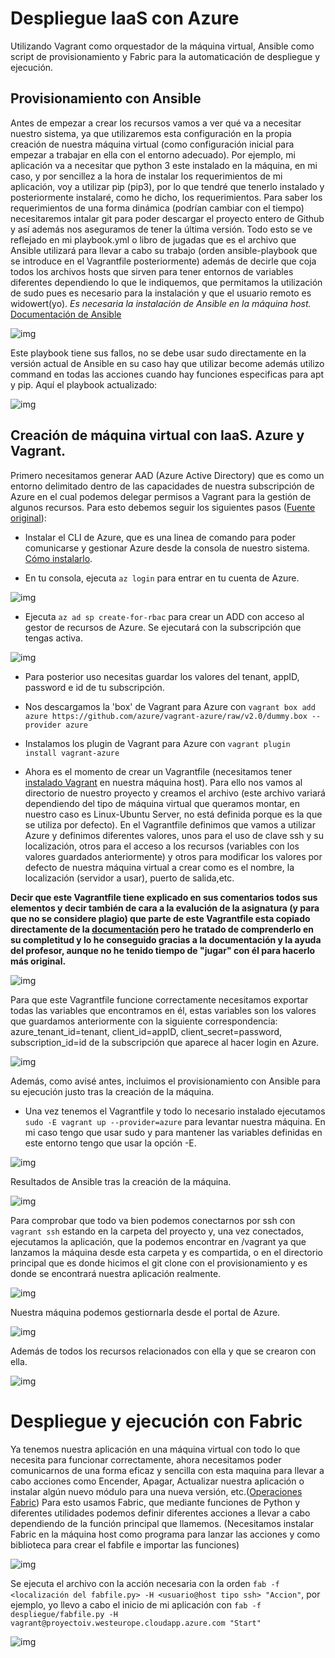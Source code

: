 # Despliegue IaaS con Azure
Utilizando Vagrant como orquestador de la máquina virtual, Ansible como script de provisionamiento y Fabric para la automaticación de despliegue y ejecución.

## Provisionamiento con Ansible
Antes de empezar a crear los recursos vamos a ver qué va a necesitar nuestro sistema, ya que utilizaremos esta configuración en la propia creación de nuestra máquina virtual (como configuración inicial para empezar a trabajar en ella con el entorno adecuado).
Por ejemplo, mi aplicación va a necesitar que python 3 este instalado en la máquina, en mi caso, y por sencillez a la hora de instalar los requerimientos de mi aplicación, voy a utilizar pip (pip3), por lo que tendré que tenerlo instalado y posteriormente instalaré, como he dicho, los requerimientos. Para saber los requerimientos de una forma dinámica (podrían cambiar con el tiempo) necesitaremos intalar git para poder descargar el proyecto entero de Github y así además nos aseguramos de tener la última versión. Todo esto se ve reflejado en mi playbook.yml o libro de jugadas que es el archivo que Ansible utilizará para llevar a cabo su trabajo (orden ansible-playbook que se introduce en el Vagrantfile posteriormente) además de decirle que coja todos los archivos hosts que sirven para tener entornos de variables diferentes dependiendo lo que le indiquemos, que permitamos la utilización de sudo pues es necesario para la instalación y que el usuario remoto es widowert(yo).
*Es necesaria la instalación de Ansible en la máquina host.*
[Documentación de Ansible](https://docs.ansible.com/)

![img](https://raw.githubusercontent.com/widowert/ProyectoIV/master/doc/img/azure/playbook.PNG)

Este playbook tiene sus fallos, no se debe usar sudo directamente en la versión actual de Ansible en su caso hay que utilizar become además utilizo command en todas las acciones cuando hay funciones especificas para apt y pip. Aquí el playbook actualizado:

![img](https://raw.githubusercontent.com/widowert/ProyectoIV/master/doc/img/azure/playbookNEW.PNG)

## Creación de máquina virtual con IaaS. Azure y Vagrant.
Primero necesitamos generar AAD (Azure Active Directory) que es como un entorno delimitado dentro de las capacidades de nuestra subscripción de Azure en el cual podemos delegar permisos a Vagrant para la gestión de algunos recursos. Para esto debemos seguir los siguientes pasos ([Fuente original](https://github.com/Azure/vagrant-azure)):
+ Instalar el CLI de Azure, que es una linea de comando para poder comunicarse y gestionar Azure desde la consola de nuestro sistema. [Cómo instalarlo](https://docs.microsoft.com/en-us/cli/azure/install-azure-cli?view=azure-cli-latest).

+ En tu consola, ejecuta `az login` para entrar en tu cuenta de Azure.

![img](https://raw.githubusercontent.com/widowert/ProyectoIV/master/doc/img/azure/azure-0.png)

+ Ejecuta `az ad sp create-for-rbac` para crear un ADD con acceso al gestor de recursos de Azure. Se ejecutará con la subscripción que tengas activa.

![img](https://raw.githubusercontent.com/widowert/ProyectoIV/master/doc/img/azure/azure-1.PNG)

+ Para posterior uso necesitas guardar los valores del tenant, appID, password e id de tu subscripción.

+ Nos descargamos la 'box' de Vagrant para Azure con `vagrant box add azure https://github.com/azure/vagrant-azure/raw/v2.0/dummy.box --provider azure`

+ Instalamos los plugin de Vagrant para Azure con `vagrant plugin install vagrant-azure`

+ Ahora es el momento de crear un Vagrantfile (necesitamos tener [instalado Vagrant](https://www.vagrantup.com/docs/installation/) en nuestra máquina host). Para ello nos vamos al directorio de nuestro proyecto y creamos el archivo (este archivo variará dependiendo del tipo de máquina virtual que queramos montar, en nuestro caso es Linux-Ubuntu Server, no está definida porque es la que se utiliza por defecto). En el Vagrantfile definimos que vamos a utilizar Azure y definimos diferentes valores, unos para el uso de clave ssh y su localización, otros para el acceso a los recursos (variables con los valores guardados anteriormente) y otros para modificar los valores por defecto de nuestra máquina virtual a crear como es el nombre, la localización (servidor a usar), puerto de salida,etc.

**Decir que este Vagrantfile tiene explicado en sus comentarios todos sus elementos y decir también de cara a la evalución de la asignatura (y para que no se considere plagio) que parte de este Vagrantfile esta copiado directamente de la [documentación](https://github.com/Azure/vagrant-azure) pero he tratado de comprenderlo en su completitud y lo he conseguido gracias a la documentación y la ayuda del profesor, aunque no he tenido tiempo de "jugar" con él para hacerlo más original.**

![img](https://raw.githubusercontent.com/widowert/ProyectoIV/master/doc/img/azure/vagrantfileNEW.PNG)

Para que este Vagrantfile funcione correctamente necesitamos exportar todas las variables que encontramos en él, estas variables son los valores que guardamos anteriormente con la siguiente correspondencia: azure_tenant_id=tenant, client_id=appID, client_secret=password, subscription_id=id de la subscripción que aparece al hacer login en Azure.

![img](https://raw.githubusercontent.com/widowert/ProyectoIV/master/doc/img/azure/azure-exports.png)

Además, como avisé antes, incluimos el provisionamiento con Ansible para su ejecución justo tras la creación de la máquina.

+ Una vez tenemos el Vagrantfile y todo lo necesario instalado ejecutamos `sudo -E vagrant up --provider=azure` para levantar nuestra máquina. En mi caso tengo que usar sudo y para mantener las variables definidas en este entorno tengo que usar la opción -E.

![img](https://raw.githubusercontent.com/widowert/ProyectoIV/master/doc/img/azure/vagrantup1.PNG)

Resultados de Ansible tras la creación de la máquina.

![img](https://raw.githubusercontent.com/widowert/ProyectoIV/master/doc/img/azure/vagrantup2.PNG)

Para comprobar que todo va bien podemos conectarnos por ssh con `vagrant ssh` estando en la carpeta del proyecto y, una vez conectados, ejecutamos la aplicación, que la podemos encontrar en /vagrant ya que lanzamos la máquina desde esta carpeta y es compartida, o en el directorio principal que es donde hicimos el git clone con el provisionamiento y es donde se encontrará nuestra aplicación realmente.

![img](https://raw.githubusercontent.com/widowert/ProyectoIV/master/doc/img/azure/vagrantssh1.PNG)

Nuestra máquina podemos gestiornarla desde el portal de Azure.

![img](https://raw.githubusercontent.com/widowert/ProyectoIV/master/doc/img/azure/azure-portal-mv.PNG)

Además de todos los recursos relacionados con ella y que se crearon con ella.

![img](https://raw.githubusercontent.com/widowert/ProyectoIV/master/doc/img/azure/azure-portal-recursos.PNG)

# Despliegue y ejecución con Fabric
Ya tenemos nuestra aplicación en una máquina virtual con todo lo que necesita para funcionar correctamente, ahora necesitamos poder comunicarnos de una forma eficaz y sencilla con esta maquina para llevar a cabo acciones como Encender, Apagar, Actualizar nuestra aplicación o instalar algún nuevo módulo para una nueva versión, etc.([Operaciones Fabric](http://docs.fabfile.org/en/1.14/api/core/operations.html)) Para esto usamos Fabric, que mediante funciones de Python y diferentes utilidades podemos definir diferentes acciones a llevar a cabo dependiendo de la función principal que llamemos. (Necesitamos instalar Fabric en la máquina host como programa para lanzar las acciones y como biblioteca para crear el fabfile e importar las funciones)

![img](https://raw.githubusercontent.com/widowert/ProyectoIV/master/doc/img/azure/fabfileNEW.PNG)

Se ejecuta el archivo con la acción necesaria con la orden `fab -f <localización del fabfile.py> -H <usuario@host tipo ssh> "Accion"`, por ejemplo, yo llevo a cabo el inicio de mi aplicación con `fab -f despliegue/fabfile.py -H vagrant@proyectoiv.westeurope.cloudapp.azure.com "Start"`

![img](https://raw.githubusercontent.com/widowert/ProyectoIV/master/doc/img/azure/azure-fab.PNG)

